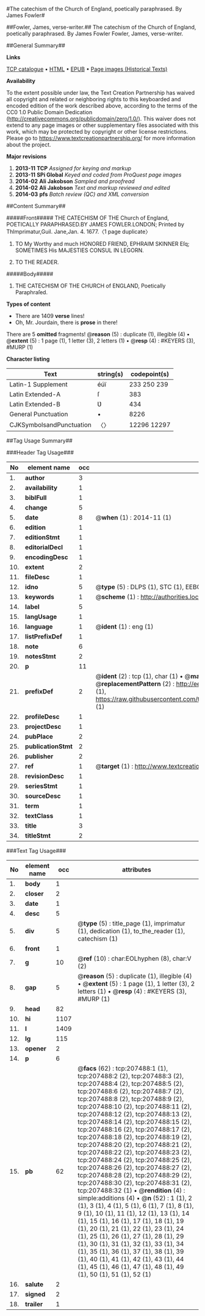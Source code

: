 #The catechism of the Church of England, poetically paraphrased. By James Fowler#

##Fowler, James, verse-writer.##
The catechism of the Church of England, poetically paraphrased. By James Fowler
Fowler, James, verse-writer.

##General Summary##

**Links**

[TCP catalogue](http://www.ota.ox.ac.uk/tcp/)  • 
[HTML](http://tei.it.ox.ac.uk/tcp/Texts-HTML/free/B23/B23108.html)  • 
[EPUB](http://tei.it.ox.ac.uk/tcp/Texts-EPUB/free/B23/B23108.epub) • 
[Page images (Historical Texts)](https://historicaltexts.jisc.ac.uk/eebo-99827066e)

**Availability**

To the extent possible under law, the Text Creation Partnership has waived all copyright and related or neighboring rights to this keyboarded and encoded edition of the work described above, according to the terms of the CC0 1.0 Public Domain Dedication (http://creativecommons.org/publicdomain/zero/1.0/). This waiver does not extend to any page images or other supplementary files associated with this work, which may be protected by copyright or other license restrictions. Please go to https://www.textcreationpartnership.org/ for more information about the project.

**Major revisions**

1. __2013-11__ __TCP__ *Assigned for keying and markup*
1. __2013-11__ __SPi Global__ *Keyed and coded from ProQuest page images*
1. __2014-02__ __Ali Jakobson__ *Sampled and proofread*
1. __2014-02__ __Ali Jakobson__ *Text and markup reviewed and edited*
1. __2014-03__ __pfs__ *Batch review (QC) and XML conversion*

##Content Summary##

#####Front#####
THE CATECHISM OF THE Church of England, POETICALLY PARAPHRASED.BY JAMES FOWLER.LONDON; Printed by ThImprimatur,Guil. Jane,Jan. 4. 1677.〈1 page duplicate〉
1. TO My Worthy and much HONORED FRIEND, EPHRAIM SKINNER Eſq; SOMETIMES His MAJESTIES CONSUL IN LEGORN.

1. TO THE READER.

#####Body#####

1. THE CATECHISM OF THE CHURCH of ENGLAND, Poetically Paraphraſed.

**Types of content**

  * There are 1409 **verse** lines!
  * Oh, Mr. Jourdain, there is **prose** in there!

There are 5 **omitted** fragments! 
 @__reason__ (5) : duplicate (1), illegible (4)  •  @__extent__ (5) : 1 page (1), 1 letter (3), 2 letters (1)  •  @__resp__ (4) : #KEYERS (3), #MURP (1)

**Character listing**


|Text|string(s)|codepoint(s)|
|---|---|---|
|Latin-1 Supplement|éúï|233 250 239|
|Latin Extended-A|ſ|383|
|Latin Extended-B|Ʋ|434|
|General Punctuation|•|8226|
|CJKSymbolsandPunctuation|〈〉|12296 12297|

##Tag Usage Summary##

###Header Tag Usage###

|No|element name|occ|attributes|
|---|---|---|---|
|1.|__author__|3||
|2.|__availability__|1||
|3.|__biblFull__|1||
|4.|__change__|5||
|5.|__date__|8| @__when__ (1) : 2014-11 (1)|
|6.|__edition__|1||
|7.|__editionStmt__|1||
|8.|__editorialDecl__|1||
|9.|__encodingDesc__|1||
|10.|__extent__|2||
|11.|__fileDesc__|1||
|12.|__idno__|5| @__type__ (5) : DLPS (1), STC (1), EEBO-CITATION (1), PROQUEST (1), VID (1)|
|13.|__keywords__|1| @__scheme__ (1) : http://authorities.loc.gov/ (1)|
|14.|__label__|5||
|15.|__langUsage__|1||
|16.|__language__|1| @__ident__ (1) : eng (1)|
|17.|__listPrefixDef__|1||
|18.|__note__|6||
|19.|__notesStmt__|2||
|20.|__p__|11||
|21.|__prefixDef__|2| @__ident__ (2) : tcp (1), char (1)  •  @__matchPattern__ (2) : ([0-9\-]+):([0-9IVX]+) (1), (.+) (1)  •  @__replacementPattern__ (2) : http://eebo.chadwyck.com/downloadtiff?vid=$1&page=$2 (1), https://raw.githubusercontent.com/textcreationpartnership/Texts/master/tcpchars.xml#$1 (1)|
|22.|__profileDesc__|1||
|23.|__projectDesc__|1||
|24.|__pubPlace__|2||
|25.|__publicationStmt__|2||
|26.|__publisher__|2||
|27.|__ref__|1| @__target__ (1) : http://www.textcreationpartnership.org/docs/. (1)|
|28.|__revisionDesc__|1||
|29.|__seriesStmt__|1||
|30.|__sourceDesc__|1||
|31.|__term__|1||
|32.|__textClass__|1||
|33.|__title__|3||
|34.|__titleStmt__|2||


###Text Tag Usage###

|No|element name|occ|attributes|
|---|---|---|---|
|1.|__body__|1||
|2.|__closer__|2||
|3.|__date__|1||
|4.|__desc__|5||
|5.|__div__|5| @__type__ (5) : title_page (1), imprimatur (1), dedication (1), to_the_reader (1), catechism (1)|
|6.|__front__|1||
|7.|__g__|10| @__ref__ (10) : char:EOLhyphen (8), char:V (2)|
|8.|__gap__|5| @__reason__ (5) : duplicate (1), illegible (4)  •  @__extent__ (5) : 1 page (1), 1 letter (3), 2 letters (1)  •  @__resp__ (4) : #KEYERS (3), #MURP (1)|
|9.|__head__|82||
|10.|__hi__|1107||
|11.|__l__|1409||
|12.|__lg__|115||
|13.|__opener__|2||
|14.|__p__|6||
|15.|__pb__|62| @__facs__ (62) : tcp:207488:1 (1), tcp:207488:2 (2), tcp:207488:3 (2), tcp:207488:4 (2), tcp:207488:5 (2), tcp:207488:6 (2), tcp:207488:7 (2), tcp:207488:8 (2), tcp:207488:9 (2), tcp:207488:10 (2), tcp:207488:11 (2), tcp:207488:12 (2), tcp:207488:13 (2), tcp:207488:14 (2), tcp:207488:15 (2), tcp:207488:16 (2), tcp:207488:17 (2), tcp:207488:18 (2), tcp:207488:19 (2), tcp:207488:20 (2), tcp:207488:21 (2), tcp:207488:22 (2), tcp:207488:23 (2), tcp:207488:24 (2), tcp:207488:25 (2), tcp:207488:26 (2), tcp:207488:27 (2), tcp:207488:28 (2), tcp:207488:29 (2), tcp:207488:30 (2), tcp:207488:31 (2), tcp:207488:32 (1)  •  @__rendition__ (4) : simple:additions (4)  •  @__n__ (52) : 1 (1), 2 (1), 3 (1), 4 (1), 5 (1), 6 (1), 7 (1), 8 (1), 9 (1), 10 (1), 11 (1), 12 (1), 13 (1), 14 (1), 15 (1), 16 (1), 17 (1), 18 (1), 19 (1), 20 (1), 21 (1), 22 (1), 23 (1), 24 (1), 25 (1), 26 (1), 27 (1), 28 (1), 29 (1), 30 (1), 31 (1), 32 (1), 33 (1), 34 (1), 35 (1), 36 (1), 37 (1), 38 (1), 39 (1), 40 (1), 41 (1), 42 (1), 43 (1), 44 (1), 45 (1), 46 (1), 47 (1), 48 (1), 49 (1), 50 (1), 51 (1), 52 (1)|
|16.|__salute__|2||
|17.|__signed__|2||
|18.|__trailer__|1||
